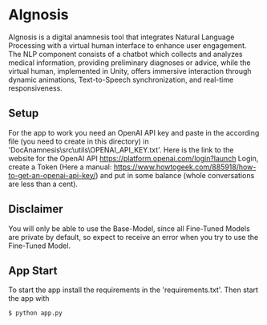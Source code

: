 # AIgnosis
AIgnosis is a digital anamnesis tool that integrates Natural Language Processing with a virtual human interface to enhance user engagement. The NLP component consists of a chatbot which collects and analyzes medical information, providing preliminary diagnoses or advice, while the virtual human, implemented in Unity, offers immersive interaction through dynamic animations, Text-to-Speech synchronization, and real-time responsiveness.
## Setup
For the app to work you need an OpenAI API key and paste in the according file (you need to create in this directory) in 'DocAnamnesis\src\utils\OPENAI_API_KEY.txt'.
Here is the link to the website for the OpenAI API https://platform.openai.com/login?launch
Login, create a Token (Here a manual: https://www.howtogeek.com/885918/how-to-get-an-openai-api-key/) and put in some balance (whole conversations are less than a cent).

## Disclaimer
You will only be able to use the Base-Model, since all Fine-Tuned Models are private by default, so expect to receive an error when you try to use the Fine-Tuned Model.

## App Start
To start the app install the requirements in the 'requirements.txt'.
Then start the app with 
```
$ python app.py
```
